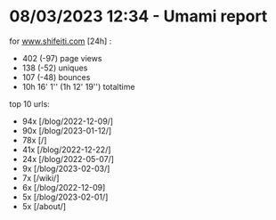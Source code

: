 # 08/03/2023 12:34 - Umami report
for www.shifeiti.com [24h] :

 - 402 (-97) page views
 - 138 (-52) uniques
 - 107 (-48) bounces
 - 10h 16' 1'' (1h 12' 19'') totaltime


top 10 urls:
 - 94x [/blog/2022-12-09/]
 - 90x [/blog/2023-01-12/]
 - 78x [/]
 - 41x [/blog/2022-12-22/]
 - 24x [/blog/2022-05-07/]
 - 9x [/blog/2023-02-03/]
 - 7x [/wiki/]
 - 6x [/blog/2022-12-09]
 - 5x [/blog/2023-02-01/]
 - 5x [/about/]


